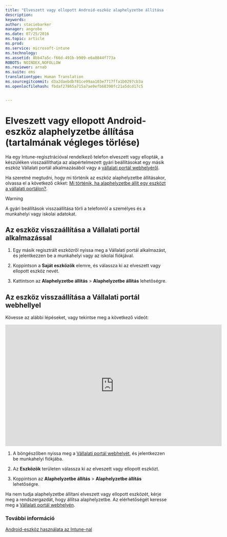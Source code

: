 ```yaml
---
title: "Elveszett vagy ellopott Android-eszköz alaphelyzetbe állítása (tartalmának végleges törlése) | Microsoft Intune"
description: 
keywords: 
author: staciebarker
manager: angrobe
ms.date: 07/25/2016
ms.topic: article
ms.prod: 
ms.service: microsoft-intune
ms.technology: 
ms.assetid: 8bb47a5c-f66d-491b-b909-e6a8844f773a
ROBOTS: NOINDEX,NOFOLLOW
ms.reviewer: arnab
ms.suite: ems
translationtype: Human Translation
ms.sourcegitcommit: d3a2daebdb781ce99aa103e7717ffa1b0297cb3a
ms.openlocfilehash: fbdaf27865a715a7ae9efb68390fc21a5dcd17c5


---
```



# Elveszett vagy ellopott Android-eszköz alaphelyzetbe állítása (tartalmának végleges törlése)

Ha egy Intune-regisztrációval rendelkező telefon elveszett vagy ellopták, a készüléken visszaállíthatja az alapértelmezett gyári beállításokat egy másik eszköz Vállalati portál alkalmazásából vagy a [vállalati portál webhelyéről](http://portal.manage.microsoft.com).

Ha szeretné megtudni, hogy mi történik az eszköz alaphelyzetbe állításakor, olvassa el a következő cikket: [Mi történik, ha alaphelyzetbe állít egy eszközt a vállalati portálon?](what-happens-if-you-reset-your-device-using-the-company-portal-android.md).

> [!WARNING]
> A gyári beállítások visszaállítása törli a telefonról a személyes és a munkahelyi vagy iskolai adatokat.

## Az eszköz visszaállítása a Vállalati portál alkalmazással

1.  Egy másik regisztrált eszközről nyissa meg a Vállalati portál alkalmazást, és jelentkezzen be a munkahelyi vagy az iskolai fiókjával.

2.  Koppintson a **Saját eszközök** elemre, és válassza ki az elveszett vagy ellopott eszköz nevét.

3.  Kattintson az **Alaphelyzetbe állítás** &gt; **Alaphelyzetbe állítás** lehetőségre.

## Az eszköz visszaállítása a Vállalati portál webhellyel

Kövesse az alábbi lépéseket, vagy tekintse meg a következő videót:

<iframe width="675" height="379" src="https://www.youtube.com/embed/6e73o7f8gxE" frameborder="0" allowfullscreen></iframe>

1.  A böngészőben nyissa meg a [Vállalati portál webhelyét](http://portal.manage.microsoft.com), és jelentkezzen be munkahelyi fiókjába.

2.  Az **Eszközök** területen válassza ki az elveszett vagy ellopott eszközt.

3.  Koppintson az **Alaphelyzetbe állítás** &gt; **Alaphelyzetbe állítás** lehetőségre.

Ha nem tudja alaphelyzetbe állítani elveszett vagy ellopott eszközét, kérje meg a rendszergazdát, hogy állítsa alaphelyzetbe. Az elérhetőségét keresse meg a [Vállalati portál webhelyén](http://portal.manage.microsoft.com).

### További információ
[Android-eszköz használata az Intune-nal](using-your-android-device-with-intune.md)



<!--HONumber=Aug16_HO4-->


